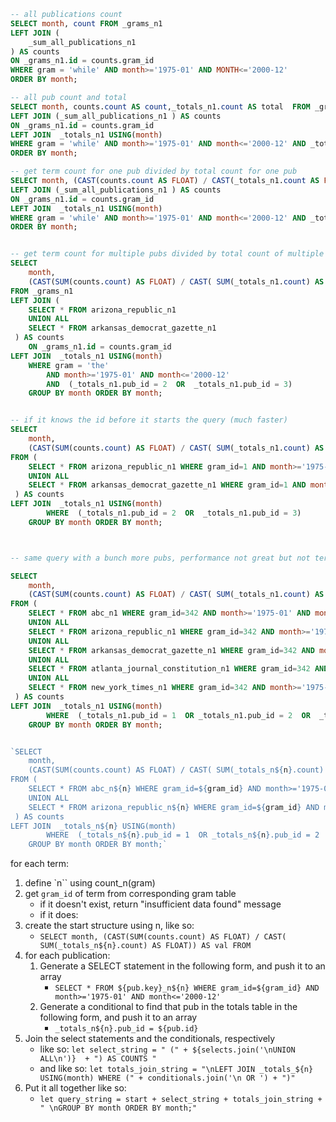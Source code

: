 

```sql
-- all publications count
SELECT month, count FROM _grams_n1
LEFT JOIN (
    _sum_all_publications_n1 
) AS counts
ON _grams_n1.id = counts.gram_id
WHERE gram = 'while' AND month>='1975-01' AND MONTH<='2000-12'
ORDER BY month;

-- all pub count and total
SELECT month, counts.count AS count,_totals_n1.count AS total  FROM _grams_n1
LEFT JOIN (_sum_all_publications_n1 ) AS counts
ON _grams_n1.id = counts.gram_id
LEFT JOIN  _totals_n1 USING(month)
WHERE gram = 'while' AND month>='1975-01' AND month<='2000-12' AND _totals_n1.pub_id = 63
ORDER BY month;

-- get term count for one pub divided by total count for one pub
SELECT month, (CAST(counts.count AS FLOAT) / CAST(_totals_n1.count AS FLOAT)) AS val  FROM _grams_n1
LEFT JOIN (_sum_all_publications_n1 ) AS counts
ON _grams_n1.id = counts.gram_id
LEFT JOIN  _totals_n1 USING(month)
WHERE gram = 'while' AND month>='1975-01' AND month<='2000-12' AND _totals_n1.pub_id = 63
ORDER BY month;


-- get term count for multiple pubs divided by total count of multiple pubs - first attempt (responses are slow)
SELECT 
	month, 
	(CAST(SUM(counts.count) AS FLOAT) / CAST( SUM(_totals_n1.count) AS FLOAT)) AS val  
FROM _grams_n1
LEFT JOIN (
	SELECT * FROM arizona_republic_n1
	UNION ALL
    SELECT * FROM arkansas_democrat_gazette_n1
 ) AS counts
	ON _grams_n1.id = counts.gram_id
LEFT JOIN  _totals_n1 USING(month)
	WHERE gram = 'the' 
		AND month>='1975-01' AND month<='2000-12'
		AND  (_totals_n1.pub_id = 2  OR  _totals_n1.pub_id = 3)
	GROUP BY month ORDER BY month;


-- if it knows the id before it starts the query (much faster)
SELECT 
	month, 
	(CAST(SUM(counts.count) AS FLOAT) / CAST( SUM(_totals_n1.count) AS FLOAT)) AS val  
FROM (
	SELECT * FROM arizona_republic_n1 WHERE gram_id=1 AND month>='1975-01' AND month<='2000-12'
	UNION ALL
    SELECT * FROM arkansas_democrat_gazette_n1 WHERE gram_id=1 AND month>='1975-01' AND month<='2000-12'
 ) AS counts
LEFT JOIN  _totals_n1 USING(month)
		WHERE  (_totals_n1.pub_id = 2  OR  _totals_n1.pub_id = 3)
	GROUP BY month ORDER BY month;



-- same query with a bunch more pubs, performance not great but not terrible

SELECT 
	month, 
	(CAST(SUM(counts.count) AS FLOAT) / CAST( SUM(_totals_n1.count) AS FLOAT)) AS val  
FROM (
	SELECT * FROM abc_n1 WHERE gram_id=342 AND month>='1975-01' AND month<='2000-12'
	UNION ALL
	SELECT * FROM arizona_republic_n1 WHERE gram_id=342 AND month>='1975-01' AND month<='2000-12'
	UNION ALL
    SELECT * FROM arkansas_democrat_gazette_n1 WHERE gram_id=342 AND month>='1975-01' AND month<='2000-12'
	UNION ALL
    SELECT * FROM atlanta_journal_constitution_n1 WHERE gram_id=342 AND month>='1975-01' AND month<='2000-12'
	UNION ALL
    SELECT * FROM new_york_times_n1 WHERE gram_id=342 AND month>='1975-01' AND month<='2000-12'
 ) AS counts
LEFT JOIN  _totals_n1 USING(month)
		WHERE  (_totals_n1.pub_id = 1  OR _totals_n1.pub_id = 2  OR  _totals_n1.pub_id = 3  OR  _totals_n1.pub_id = 4 OR  _totals_n1.pub_id = 38) 
	GROUP BY month ORDER BY month;

```


```js

`SELECT 
	month, 
	(CAST(SUM(counts.count) AS FLOAT) / CAST( SUM(_totals_n${n}.count) AS FLOAT)) AS val  
FROM (
	SELECT * FROM abc_n${n} WHERE gram_id=${gram_id} AND month>='1975-01' AND month<='2000-12'
	UNION ALL
	SELECT * FROM arizona_republic_n${n} WHERE gram_id=${gram_id} AND month>='1975-01' AND month<='2000-12'
 ) AS counts
LEFT JOIN  _totals_n${n} USING(month)
		WHERE  (_totals_n${n}.pub_id = 1  OR _totals_n${n}.pub_id = 2  ) 
	GROUP BY month ORDER BY month;`


```
for each term:
1. define `n`` using count_n(gram)
2. get `gram_id` of term from corresponding gram table
	- if it doesn't exist, return "insufficient data found" message
	- if it does:
3. create the start structure using n, like so:
	- `SELECT month, (CAST(SUM(counts.count) AS FLOAT) / CAST( SUM(_totals_n${n}.count) AS FLOAT)) AS val FROM`
4. for each publication:
	1. Generate a SELECT statement in the following form, and push it to an array 
		- `SELECT * FROM ${pub.key}_n${n} WHERE gram_id=${gram_id} AND month>='1975-01' AND month<='2000-12'`
	2. Generate a conditional to find that pub in the totals table in the following form, and push it to an array
		- `_totals_n${n}.pub_id = ${pub.id}`
5. Join the select statements and the conditionals, respectively
	- like so: `let select_string = " (" + ${selects.join('\nUNION ALL\n')}  + ") AS COUNTS " `
	- and like so: `let totals_join_string = "\nLEFT JOIN _totals_${n} USING(month) WHERE (" + conditionals.join('\n OR ') + ")"`
6. Put it all together like so:
	- `let query_string = start + select_string + totals_join_string + " \nGROUP BY month ORDER BY month;"`